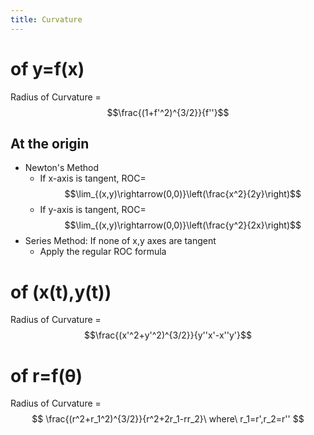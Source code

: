 ```yaml
---
title: Curvature
---
```

# of y=f(x)

Radius of Curvature = $$\frac{(1+f'^2)^{3/2}}{f''}$$
## At the origin
* Newton's Method
	* If x-axis is tangent, ROC=$$\lim_{(x,y)\rightarrow(0,0)}\left(\frac{x^2}{2y}\right)$$
	* If y-axis is tangent, ROC=$$\lim_{(x,y)\rightarrow(0,0)}\left(\frac{y^2}{2x}\right)$$
* Series Method: If none of x,y axes are tangent
	* Apply the regular ROC formula

# of (x(t),y(t))

Radius of Curvature = $$\frac{(x'^2+y'^2)^{3/2}}{y''x'-x''y'}$$
# of r=f(θ)
Radius of Curvature =
$$
\frac{(r^2+r_1^2)^{3/2}}{r^2+2r_1-rr_2}\ where\ r_1=r',r_2=r''
$$
